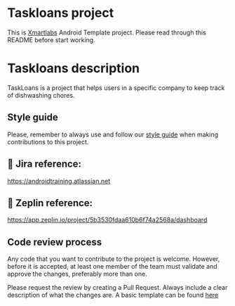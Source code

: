 # Taskloans project

This is [Xmartlabs](https://xmartlabs.com) Android Template project.
Please read through this README before start working.

# Taskloans description

TaskLoans is a project that helps users in a specific company to keep track of dishwashing chores.

## Style guide

Please, remember to always use and follow our [style guide](https://github.com/xmartlabs/Android-Style-Guide)
when making contributions to this project.

## :link: Jira reference:

https://androidtraining.atlassian.net

## :link: Zeplin reference:

https://app.zeplin.io/project/5b3530fdaa610b6f74a2568a/dashboard

## Code review process

Any code that you want to contribute to the project is welcome. However,
before it is accepted, at least one member of the team must validate and approve
the changes, preferably more than one.

Please request the review by creating a Pull Request. Always include
a clear description of what the changes are. A basic template can be
found [here](.github/PULL_REQUEST_TEMPLATE.md)
